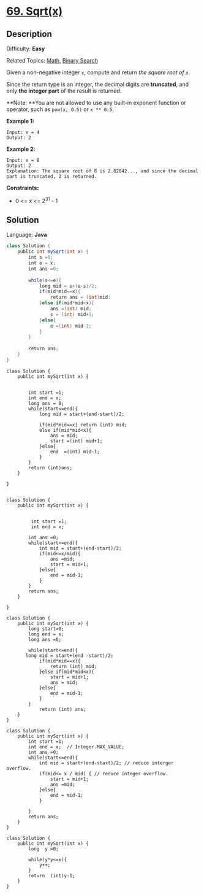 # [69\. Sqrt(x)](https://leetcode.com/problems/sqrtx/)

## Description

Difficulty: **Easy**  

Related Topics: [Math](https://leetcode.com/tag/math/), [Binary Search](https://leetcode.com/tag/binary-search/)


Given a non-negative integer `x`, compute and return _the square root of_ `x`.

Since the return type is an integer, the decimal digits are **truncated**, and only **the integer part** of the result is returned.

**Note: **You are not allowed to use any built-in exponent function or operator, such as `pow(x, 0.5)` or `x ** 0.5`.

**Example 1:**

```
Input: x = 4
Output: 2
```

**Example 2:**

```
Input: x = 8
Output: 2
Explanation: The square root of 8 is 2.82842..., and since the decimal part is truncated, 2 is returned.
```

**Constraints:**

*   0 <= x <= 2<sup>31</sup> - 1


## Solution

Language: **Java**

```java
class Solution {
    public int mySqrt(int x) {
        int s =0;
        int e = x;
        int ans =0;
        
        while(s<=e){
            long mid = s+(e-s)/2;
            if(mid*mid==x){
                return ans = (int)mid;
            }else if(mid*mid<x){
                ans =(int) mid;
                s = (int) mid+1;
            }else{
                e =(int) mid-1;
            }
        }
        
        return ans;
    }
}
```





```
class Solution {
    public int mySqrt(int x) {
   
        
        int start =1;
        int end = x;
        long ans = 0;
        while(start<=end){
            long mid = start+(end-start)/2;
            
            if(mid*mid==x) return (int) mid;
            else if(mid*mid<x){
                ans = mid;
                start =(int) mid+1;
            }else{
                end  =(int) mid-1;
            }
        }
        return (int)ans;
    }
    
}
```



```

class Solution {
    public int mySqrt(int x) {
   
        
         int start =1;
         int end = x;
        
        int ans =0;
        while(start<=end){
            int mid = start+(end-start)/2;
            if(mid<=x/mid){
                ans =mid;
                start = mid+1;
            }else{
                end = mid-1;
            }
        }
        return ans;
    }
    
}

```

```
class Solution {
    public int mySqrt(int x) {
        long start=0;
        long end = x;
        long ans =0;
        
        while(start<=end){
       long mid = start+(end -start)/2;
            if(mid*mid==x){
                return (int) mid;
            }else if(mid*mid<x){
                start = mid+1;
                ans = mid;
            }else{
                end = mid-1;
            }
        }
            return (int) ans;
    }
}
```



```
class Solution {
    public int mySqrt(int x) {
        int start =1;
        int end = x;  // Integer.MAX_VALUE;
        int ans =0;
        while(start<=end){
            int mid = start+(end-start)/2; // reduce interger overflow.
            if(mid<= x / mid) { // reduce integer overflow.
                start = mid+1;
                ans =mid;
            }else{
                end = mid-1;
            }
            
        }
        return ans;
    }
}

```

```
class Solution {
    public int mySqrt(int x) {
        long  y =0;
        
        while(y*y<=x){
            y++;
        }
        return  (int)y-1;
    }
}
```
